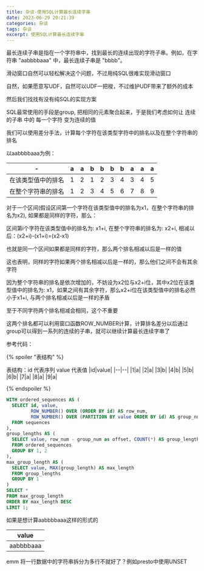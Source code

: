 ```yaml
---
title: 杂谈-使用SQL计算最长连续字串
date: 2023-06-29 20:21:39
categories: 杂谈
tags: 杂谈
excerpt: 使用SQL计算最长连续字串
---
```

最长连续子串是指在一个字符串中，找到最长的连续出现的字符子串。例如，在字符串 "aabbbbaaa" 中，最长连续子串是 "bbbb"。

滑动窗口自然可以轻松解决这个问题，不过用纯SQL很难实现滑动窗口

自然，如果愿意写UDF，自然可以UDF一把梭，不过维护UDF带来了额外的成本

然后我们找找有没有纯SQL的实现方案

SQL最常使用的手段是group, 把相同的元素聚合起来，于是我们考虑如何让 连续的子串 中的 每一个字符 变为连续的值

我们可以使用差分手法，计算每个字符在该类型字符中的排名以及在整个字符串的排名

以aabbbbaaa为例：

| - | a | a | b | b | b | b | a | a | a |
|---|---|---|---|---|---|---|---|---|---|
|在该类型值中的排名| 1 | 2 | 1 | 2 | 3 | 4 | 3 | 4 | 5 |
|在整个字符串的排名| 1 | 2 | 3 | 4 | 5 | 6 | 7 | 8 | 9 |

对于一个区间(假设区间第一个字符在该类型值中的排名为x1，在整个字符串的排名为x2), 如果都是同样的字符，那么：

区间第i个字符在该类型值中的排名为: x1+i, 在整个字符串的排名为: x2+i, 相减以后：(x2+i)-(x1+i)=(x2-x1)

也就是同一个区间如果都是同样的字符，那么两个排名相减以后是一样的值

这也表明，同样的字符如果两个排名相减以后是一样的，那么他们之间不会有其余字符

因为整个字符串的排名是依次增加的，不妨设为x2位与x2+i位，其中x2位在该类型值中的排名为: x1，如果之间有其余字符，那么x2+i位在该类型值中的排名必然小于x1+i, 与两个排名相减以后是一样的矛盾

至于不同字符两个排名相减会相同，这个不重要

这两个排名都可以利用窗口函数ROW_NUMBER计算，计算排名差分以后通过group可以得到一系列的连续的子串，就可以继续计算最长连续字串了

参考代码：


{% spoiler "表结构" %}

表结构：id 代表序列 value 代表值
|id|value|
|--|--|
|1|a|
|2|a|
|3|b|
|4|b|
|5|b|
|6|b|
|7|a|
|8|a|
|9|a|

{% endspoiler %}

```sql
WITH ordered_sequences AS (
  SELECT id, value,
         ROW_NUMBER() OVER (ORDER BY id) AS row_num,
         ROW_NUMBER() OVER (PARTITION BY value ORDER BY id) AS group_num
  FROM sequences
),
group_lengths AS (
  SELECT value, row_num - group_num as offset, COUNT(*) AS group_length
  FROM ordered_sequences
  GROUP BY 1, 2
),
max_group_length AS (
  SELECT value, MAX(group_length) AS max_length
  FROM group_lengths
  GROUP BY 1
)
SELECT *
FROM max_group_length
ORDER BY max_length DESC
LIMIT 1;
```

如果是想计算aabbbbaaa这样的形式的

|value|
|---|
|aabbbbaaa|

emm 将一行数据中的字符串拆分为多行不就好了？例如presto中使用UNSET